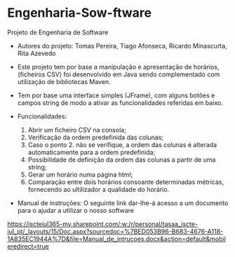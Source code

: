# Engenharia-Sow-ftware

Projeto de Engenharia de Software
- Autores do projeto: Tomas Pereira, Tiago Afonseca, Ricardo Minascurta, Rita Azevedo
- Este projeto tem por base a manipulação e apresentação de horários, (ficheiros CSV) foi desenvolvido em Java sendo complementado com utilização de bibliotecas Maven.
- Tem por base uma interface simples (JFrame), com alguns botões e campos string de modo a ativar as funcionalidades referidas em baixo.
  
- Funcionalidades:
   1. Abrir um ficheiro CSV na consola;
   2. Verificação da ordem predefinida das colunas;
   3. Caso o ponto 2. não se verifique, a ordem das colunas é alterada automaticamente para a ordem predefinida;
   4. Possibilidade de definição da ordem das colunas a partir de uma string;
   5. Gerar um horário numa página html;
   6. Comparação entre dois horários consoante determinadas métricas, fornecendo ao ultilizador a qualidade do horário.

- Manual de instruções: O seguinte link dar-lhe-á acesso a um documento para o ajudar a utilizar o nosso software

https://iscteiul365-my.sharepoint.com/:w:/r/personal/tasaa_iscte-iul_pt/_layouts/15/Doc.aspx?sourcedoc=%7BED053B96-B683-4676-A118-1A835EC1944A%7D&file=Manual_de_intrucoes.docx&action=default&mobileredirect=true

